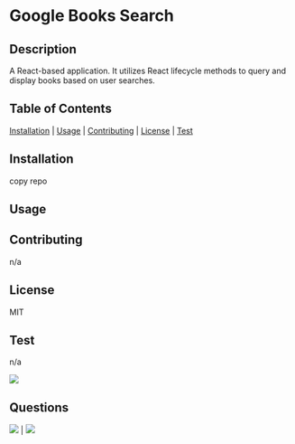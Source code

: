# Google Books Search

## Description
            
A React-based application. It utilizes React lifecycle methods to query and display books based on user searches. 
            
## Table of Contents
            
[Installation](#Installation) | [Usage](#Usage) | [Contributing](#Contributing) | [License](#License) | [Test](#Test)
            
        
## Installation
            
copy repo
            
## Usage
            

            
            
## Contributing
            
n/a
            
## License
            
MIT
        
## Test

n/a
        
![](https://avatars1.githubusercontent.com/u/46734800?v=4&s=200)
            
## Questions
            
[![](https://img.shields.io/badge/gitHub-dsarra1018-blue?style=plastic)](https://www.github.com/dsarra1018) | 
[![](https://img.shields.io/badge/email-adriansarra18@gmail.com-purple?style=plastic)](mailto:adriansarra18@gmail.com)